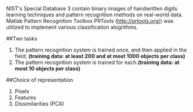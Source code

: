 NIST's Special Database 3 contain binary images of handwritten digits learning techniques and pattern recognition methods on real-world data.
Matlab Pattern Recognition Toolbox PRTools (http://prtools.org/) was utilized to implement various classification alogrithms.

##Two tasks
1. The pattern recognition system is trained once, and then applied in the field; **(training data: at least 200 and at most 1000 objects per class)**
2. The pattern recognition system is trained for each.**(training data: at most 10 objects per class)**

##Choice of representation
1. Pixels
2. Features
3. Dissimilarities (PCA)
